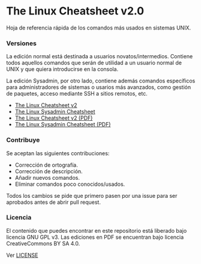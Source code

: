 # The Linux Cheatsheet v2.0

Hoja de referencia rápida de los comandos más usados en sistemas UNIX.

### Versiones

La edición normal está destinada a usuarios novatos/intermedios. Contiene todos aquellos comandos que serán de utilidad a un usuario normal de UNIX y que quiera introducirse en la consola.

La edición Sysadmin, por otro lado, contiene además comandos específicos para administradores de sistemas o usarios más avanzados, como gestión de paquetes, acceso mediante SSH a sitios remotos, etc.

* [The Linux Cheatsheet v2]()
* [The Linux Sysadmin Cheatsheet]()
* [The Linux Cheatsheet v2 (PDF)](http://juanjosalvador.es/TheLinuxCheatsheet-v2.pdf)
* [The Linux Sysadmin Cheatsheet (PDF)]()

### Contribuye

Se aceptan las siguientes contribuciones:

* Corrección de ortografía.
* Corrección de descripción.
* Añadir nuevos comandos.
* Eliminar comandos poco conocidos/usados.

Todos los cambios se pide que primero pasen por una issue para ser aprobados antes de abrir pull request.

### Licencia

El contenido que puedes encontrar en este repositorio está liberado bajo licencia GNU GPL v3.
Las ediciones en PDF se encuentran bajo licencia CreativeCommons BY SA 4.0.

Ver [LICENSE](https://github.com/JuanjoSalvador/thelinuxcheatsheet/blob/master/LICENSE)
